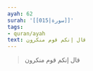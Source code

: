 ```yaml
---
ayah: 62
surah: '[[015|سورة]]'
tags:
- quran/ayah
text: قال إنكم قوم منكرون
---
```

> قال إنكم قوم منكرون
